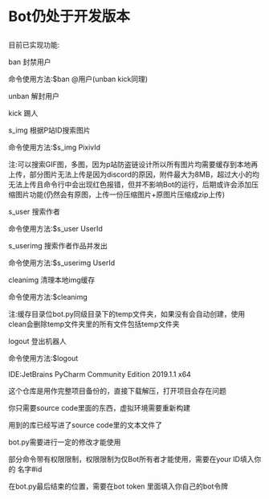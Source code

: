 <h1>Bot仍处于开发版本<p></h1>
目前已实现功能:<p>
ban 封禁用户<p>
   命令使用方法:$ban @用户(unban kick同理)<p>
unban  解封用户<p>
kick 踢人<p>
s_img 根据P站ID搜索图片<p>
  命令使用方法:$s_img PixivId<p>
注:可以搜索GIF图，多图，因为p站防盗链设计所以所有图片均需要缓存到本地再上传，部分图片无法上传是因为discord的原因，附件最大为8MB，超过大小的均无法上传且命令行中会出现红色报错，但并不影响Bot的运行，后期或许会添加压缩图片功能(仍然会有原图，上传一份压缩图片+原图片压缩成zip上传)<p>
s_user 搜索作者<p>
    命令使用方法:$s_user UserId<p>
s_userimg 搜索作者作品并发出<p>
    命令使用方法:$s_userimg UserId<p>
cleanimg 清理本地img缓存<p>
  命令使用方法:$cleanimg<p>
注:缓存目录位bot.py同级目录下的temp文件夹，如果没有会自动创建，使用clean会删除temp文件夹里的所有文件包括temp文件夹<p>
logout 登出机器人<p>
  命令使用方法:$logout<p>
<p>
IDE:JetBrains PyCharm Community Edition 2019.1.1 x64<p>
这个仓库是用作完整项目备份的，直接下载解压，打开项目会存在问题<p>
你只需要source code里面的东西，虚拟环境需要重新构建<p>
用到的库已经写进了source code里的文本文件了<p>
bot.py需要进行一定的修改才能使用<p>
部分命令带有权限限制，权限限制为仅Bot所有者才能使用，需要在your ID填入你的 名字#id <p>
在bot.py最后结束的位置，需要在bot token 里面填入你自己的bot令牌<p>
